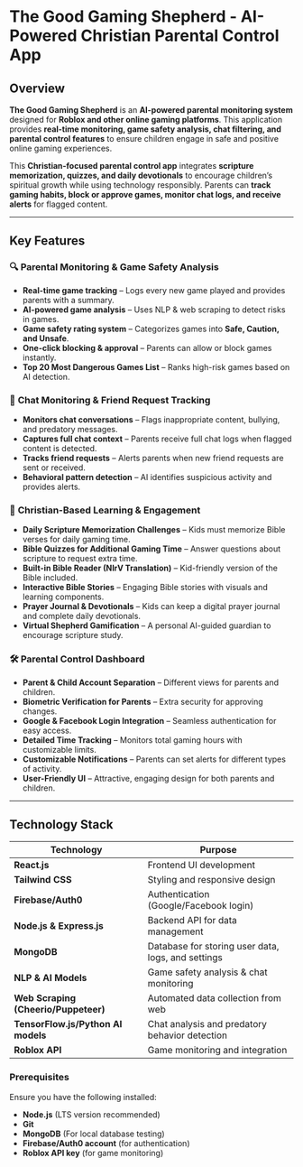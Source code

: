 # The Good Gaming Shepherd - AI-Powered Christian Parental Control App  

## Overview  
**The Good Gaming Shepherd** is an **AI-powered parental monitoring system** designed for **Roblox and other online gaming platforms**. This application provides **real-time monitoring, game safety analysis, chat filtering, and parental control features** to ensure children engage in safe and positive online gaming experiences.  

This **Christian-focused parental control app** integrates **scripture memorization, quizzes, and daily devotionals** to encourage children’s spiritual growth while using technology responsibly. Parents can **track gaming habits, block or approve games, monitor chat logs, and receive alerts** for flagged content.  

---

## Key Features  

### 🔍 **Parental Monitoring & Game Safety Analysis**  
- **Real-time game tracking** – Logs every new game played and provides parents with a summary.  
- **AI-powered game analysis** – Uses NLP & web scraping to detect risks in games.  
- **Game safety rating system** – Categorizes games into **Safe, Caution, and Unsafe**.  
- **One-click blocking & approval** – Parents can allow or block games instantly.  
- **Top 20 Most Dangerous Games List** – Ranks high-risk games based on AI detection.  

### 💬 **Chat Monitoring & Friend Request Tracking**  
- **Monitors chat conversations** – Flags inappropriate content, bullying, and predatory messages.  
- **Captures full chat context** – Parents receive full chat logs when flagged content is detected.  
- **Tracks friend requests** – Alerts parents when new friend requests are sent or received.  
- **Behavioral pattern detection** – AI identifies suspicious activity and provides alerts.  

### 📖 **Christian-Based Learning & Engagement**  
- **Daily Scripture Memorization Challenges** – Kids must memorize Bible verses for daily gaming time.  
- **Bible Quizzes for Additional Gaming Time** – Answer questions about scripture to request extra time.  
- **Built-in Bible Reader (NIrV Translation)** – Kid-friendly version of the Bible included.  
- **Interactive Bible Stories** – Engaging Bible stories with visuals and learning components.  
- **Prayer Journal & Devotionals** – Kids can keep a digital prayer journal and complete daily devotionals.  
- **Virtual Shepherd Gamification** – A personal AI-guided guardian to encourage scripture study.  

### 🛠 **Parental Control Dashboard**  
- **Parent & Child Account Separation** – Different views for parents and children.  
- **Biometric Verification for Parents** – Extra security for approving changes.  
- **Google & Facebook Login Integration** – Seamless authentication for easy access.  
- **Detailed Time Tracking** – Monitors total gaming hours with customizable limits.  
- **Customizable Notifications** – Parents can set alerts for different types of activity.  
- **User-Friendly UI** – Attractive, engaging design for both parents and children.  

---

## Technology Stack  

| Technology  | Purpose  |
|------------|---------|
| **React.js**  | Frontend UI development |
| **Tailwind CSS**  | Styling and responsive design |
| **Firebase/Auth0**  | Authentication (Google/Facebook login) |
| **Node.js & Express.js**  | Backend API for data management |
| **MongoDB**  | Database for storing user data, logs, and settings |
| **NLP & AI Models**  | Game safety analysis & chat monitoring |
| **Web Scraping (Cheerio/Puppeteer)**  | Automated data collection from web |
| **TensorFlow.js/Python AI models**  | Chat analysis and predatory behavior detection |
| **Roblox API**  | Game monitoring and integration |
 
### Prerequisites  
Ensure you have the following installed:  
- **Node.js** (LTS version recommended)  
- **Git**  
- **MongoDB** (For local database testing)  
- **Firebase/Auth0 account** (for authentication)  
- **Roblox API key** (for game monitoring)  
